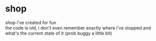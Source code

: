# shop
shop i've created for fun  
the code is old, i don't even remember exactly where i've stopped and what's the current state of it (prob buggy a little bit)
